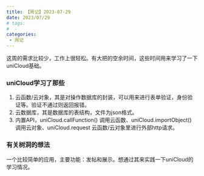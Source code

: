 ```yaml
---
title: 【周记】2023-07-29
date: 2023/07/29
# tags:
#  - 
categories:
 - 周记
---
```


这周的需求比较少，工作上很轻松。有大把的空余时间，这些时间用来学习了一下uniCloud基础。

### uniCloud学习了那些
1. 云函数/云对象，其是对操作数据库的封装，可以用来进行表单验证，身份验证等。验证不通过则返回报错。
2. 云数据库，其是数据库的表结构，文件为json格式。
3. 内置API，uniCloud.callFunction() 调用云函数、uniCloud.importObject() 调用云对象、uniCloud.request 云函数/云对象里进行外部http请求。

### 有关树洞的想法
一个比较简单的应用，主要功能：发帖和展示。想通过其来实践一下uniCloud的学习情况。
